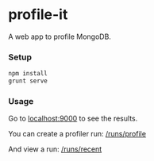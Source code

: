 profile-it
=============================

A web app to profile MongoDB.

### Setup
```bash
npm install
grunt serve
```

### Usage
Go to [localhost:9000](http://localhost:9000) to see the results.

You can create a profiler run: [/runs/profile](http://localhost:9000/runs/profile)

And view a run: [/runs/recent](http://localhost:9000/runs/recent)


